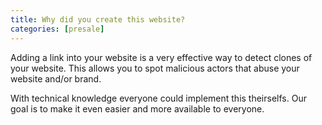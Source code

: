 ```yaml
---
title: Why did you create this website?
categories: [presale]
---
```


Adding a link into your website is a very effective way to detect clones of your website. This allows you to spot malicious actors that abuse your website and/or brand. 

With technical knowledge everyone could implement this theirselfs. Our goal is to make it even easier and more available to everyone.
